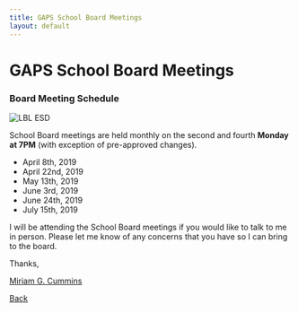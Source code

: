 ```yaml
---
title: GAPS School Board Meetings
layout: default
---
```


# GAPS School Board Meetings

### Board Meeting Schedule

![LBL ESD]({{site.baseurl}}/assets/greateralbany.png)

School Board meetings are held monthly on the second and fourth **Monday at 7PM** (with exception of pre-approved changes).

* April 8th, 2019
* April 22nd, 2019
* May 13th, 2019
* June 3rd, 2019
* June 24th, 2019
* July 15th, 2019

I will be attending the School Board meetings if you would like to talk to me in person.  Please let me know of any concerns that you have so I can bring to the board.

Thanks,

[Miriam G. Cummins](https://www.miriamgcummins.com)

[Back](https://miriamgcummins.com)